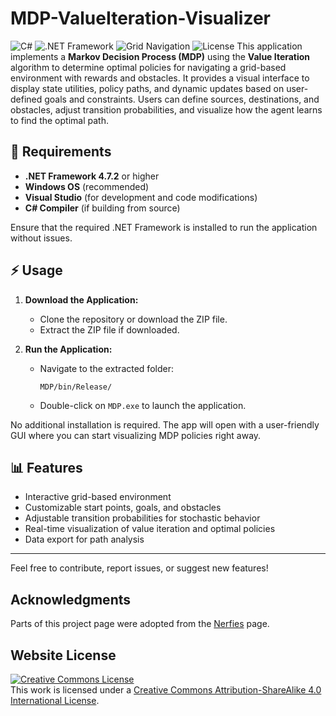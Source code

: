 # MDP-ValueIteration-Visualizer
![C#](https://img.shields.io/badge/C%23-.NET%20Application-239120?style=flat-square&logo=csharp) ![.NET Framework](https://img.shields.io/badge/.NET%20Framework-4.7.2%2B-purple?style=flat-square&logo=dotnet) ![Grid Navigation](https://img.shields.io/badge/Grid--Based%20Navigation-Enabled-green?style=flat-square)  ![License](https://img.shields.io/badge/License-CC%20BY--SA%204.0-lightgrey?style=flat-square)
This application implements a **Markov Decision Process (MDP)** using the **Value Iteration** algorithm to determine optimal policies for navigating a grid-based environment with rewards and obstacles. It provides a visual interface to display state utilities, policy paths, and dynamic updates based on user-defined goals and constraints. Users can define sources, destinations, and obstacles, adjust transition probabilities, and visualize how the agent learns to find the optimal path.

## 🚀 Requirements

- **.NET Framework 4.7.2** or higher  
- **Windows OS** (recommended)  
- **Visual Studio** (for development and code modifications)  
- **C# Compiler** (if building from source)

Ensure that the required .NET Framework is installed to run the application without issues.

## ⚡ Usage

1. **Download the Application:**
   - Clone the repository or download the ZIP file.
   - Extract the ZIP file if downloaded.

2. **Run the Application:**
   - Navigate to the extracted folder:
     ```
     MDP/bin/Release/
     ```
   - Double-click on `MDP.exe` to launch the application.

No additional installation is required. The app will open with a user-friendly GUI where you can start visualizing MDP policies right away.

## 📊 Features

- Interactive grid-based environment
- Customizable start points, goals, and obstacles
- Adjustable transition probabilities for stochastic behavior
- Real-time visualization of value iteration and optimal policies
- Data export for path analysis

---

Feel free to contribute, report issues, or suggest new features!

## Acknowledgments
Parts of this project page were adopted from the [Nerfies](https://nerfies.github.io/) page.

## Website License
<a rel="license" href="http://creativecommons.org/licenses/by-sa/4.0/"><img alt="Creative Commons License" style="border-width:0" src="https://i.creativecommons.org/l/by-sa/4.0/88x31.png" /></a><br />This work is licensed under a <a rel="license" href="http://creativecommons.org/licenses/by-sa/4.0/">Creative Commons Attribution-ShareAlike 4.0 International License</a>.
